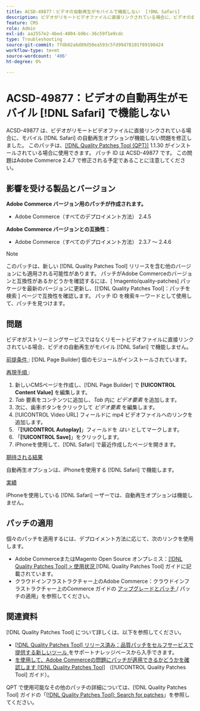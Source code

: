 ```yaml
---
title: ACSD-49877：ビデオの自動再生がモバイルで機能しない  [!DNL Safari]
description: ビデオがリモートビデオファイルに直接リンクされている場合に、ビデオの自動再生オプションがモバイルで機能しないAdobe Commerceの問題を修正するため  [!DNL Safari] ACSD-49877 パッチを適用してください。
feature: CMS
role: Admin
exl-id: aa2557e2-4bed-4004-b9bc-36c59f1e9cdc
type: Troubleshooting
source-git-commit: 7fdb02a6d89d50ea593c5fd99d78101f89198424
workflow-type: tm+mt
source-wordcount: '406'
ht-degree: 0%

---
```


# ACSD-49877：ビデオの自動再生がモバイル [!DNL Safari] で機能しない

ACSD-49877 は、ビデオがリモートビデオファイルに直接リンクされている場合に、モバイル [!DNL Safari] の自動再生オプションが機能しない問題を修正しました。 このパッチは、[[!DNL Quality Patches Tool (QPT)]](https://experienceleague.adobe.com/en/docs/commerce-operations/tools/quality-patches-tool/quality-patches-tool-to-self-serve-quality-patches) 1.1.30 がインストールされている場合に使用できます。 パッチ ID は ACSD-49877 です。 この問題はAdobe Commerce 2.4.7 で修正される予定であることに注意してください。

## 影響を受ける製品とバージョン

**Adobe Commerce バージョン用のパッチが作成されます。**

* Adobe Commerce（すべてのデプロイメント方法） 2.4.5

**Adobe Commerce バージョンとの互換性：**

* Adobe Commerce（すべてのデプロイメント方法） 2.3.7 ～ 2.4.6

>[!NOTE]
>
>このパッチは、新しい [!DNL Quality Patches Tool] リリースを含む他のバージョンにも適用される可能性があります。 パッチがAdobe Commerceのバージョンと互換性があるかどうかを確認するには、[ !magento/quality-patches] パッケージを最新のバージョンに更新し、[[!DNL Quality Patches Tool]：パッチを検索 ] ページで互換性を確認します。 パッチ ID を検索キーワードとして使用して、パッチを見つけます。

## 問題

ビデオがストリーミングサービスではなくリモートビデオファイルに直接リンクされている場合、ビデオの自動再生がモバイル [!DNL Safari] で機能しません。

<u> 前提条件 </u>:
[!DNL Page Builder] 個のモジュールがインストールされています。

<u> 再現手順 </u>:

1. 新しいCMSページを作成し、[!DNL Page Builder] で **[!UICONTROL Content Value]** を編集します。
1. *Tab* 要素をコンテンツに追加し、*Tab* 内に *ビデオ要素* を追加します。
1. 次に、歯車ボタンをクリックして *ビデオ要素* を編集します。
1. [!UICONTROL Video URL] フィールドに mp4 ビデオファイルへのリンクを追加します。
1. 「**[!UICONTROL Autoplay]**」フィールドを *はい* としてマークします。
1. 「**[!UICONTROL Save]**」をクリックします。
1. iPhoneを使用して、[!DNL Safari] で最近作成したページを開きます。

<u> 期待される結果 </u>

自動再生オプションは、iPhoneを使用する [!DNL Safari] で機能します。

<u> 実績 </u>

iPhoneを使用している [!DNL Safari] ーザーでは、自動再生オプションは機能しません。

## パッチの適用

個々のパッチを適用するには、デプロイメント方法に応じて、次のリンクを使用します。

* Adobe CommerceまたはMagento Open Source オンプレミス：[[!DNL Quality Patches Tool] > 使用状況 ](/help/tools/quality-patches-tool/usage.md) [!DNL Quality Patches Tool] ガイドに記載されています。
* クラウドインフラストラクチャー上のAdobe Commerce：クラウドインフラストラクチャー上のCommerce ガイドの [ アップグレードとパッチ ](https://experienceleague.adobe.com/docs/commerce-cloud-service/user-guide/develop/upgrade/apply-patches.html)/ パッチの適用」を参照してください。

## 関連資料

[!DNL Quality Patches Tool] について詳しくは、以下を参照してください。

* [[!DNL Quality Patches Tool]  リリース済み：品質パッチをセルフサービスで提供する新しいツール ](https://experienceleague.adobe.com/en/docs/commerce-operations/tools/quality-patches-tool/quality-patches-tool-to-self-serve-quality-patches) をサポートナレッジベースから入手できます。
* [ を使用して、Adobe Commerceの問題にパッチが適用できるかどうかを確認します  [!DNL Quality Patches Tool]](/help/tools/quality-patches-tool/patches-available-in-qpt/check-patch-for-magento-issue-with-magento-quality-patches.md) （[!UICONTROL Quality Patches Tool] ガイド）。


QPT で使用可能なその他のパッチの詳細については、[!DNL Quality Patches Tool] ガイドの「[[!DNL Quality Patches Tool]: Search for patches](https://experienceleague.adobe.com/tools/commerce-quality-patches/index.html)」を参照してください。
